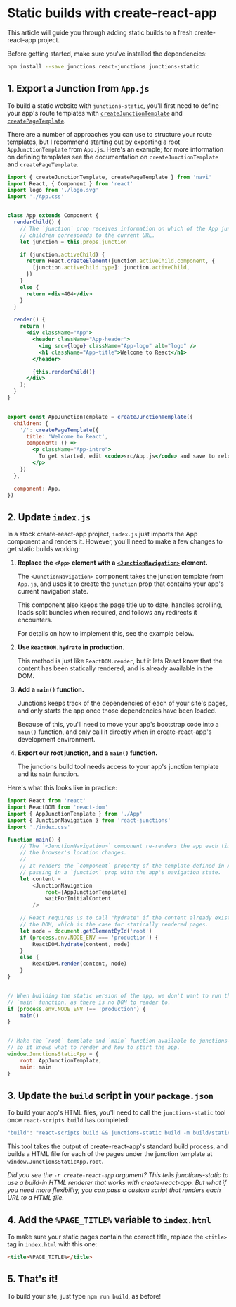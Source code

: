 Static builds with create-react-app
===================================

This article will guide you through adding static builds to a fresh create-react-app project.

Before getting started, make sure you've installed the dependencies:

```bash
npm install --save junctions react-junctions junctions-static
```


## 1. Export a Junction from `App.js`

To build a static website with `junctions-static`, you'll first need to define your app's route templates with [`createJunctionTemplate`](/api-reference/#createJunctionTemplate) and [`createPageTemplate`](/api-reference/#createPageTemplate).

There are a number of approaches you can use to structure your route templates, but I recommend starting out by exporting a root `AppJunctionTemplate` from `App.js`. Here's an example; for more information on defining templates see the documentation on `createJunctionTemplate` and `createPageTemplate`.

```jsx
import { createJunctionTemplate, createPageTemplate } from 'navi'
import React, { Component } from 'react'
import logo from './logo.svg'
import './App.css'


class App extends Component {
  renderChild() {
    // The `junction` prop receives information on which of the App junction's
    // children corresponds to the current URL.
    let junction = this.props.junction

    if (junction.activeChild) {
      return React.createElement(junction.activeChild.component, {
        [junction.activeChild.type]: junction.activeChild,
      })
    }
    else {
      return <div>404</div>
    }
  }

  render() {
    return (
      <div className="App">
        <header className="App-header">
          <img src={logo} className="App-logo" alt="logo" />
          <h1 className="App-title">Welcome to React</h1>
        </header>

        {this.renderChild()}
      </div>
    );
  }
}


export const AppJunctionTemplate = createJunctionTemplate({
  children: {
    '/': createPageTemplate({
      title: 'Welcome to React',
      component: () =>
        <p className="App-intro">
          To get started, edit <code>src/App.js</code> and save to reload.
        </p>
    })
  },

  component: App,
})
```


## 2. Update `index.js`

In a stock create-react-app project, `index.js` just imports the App component
and renders it. However, you'll need to make a few changes to get static builds
working:

1.  **Replace the `<App>` element with a [`<JunctionNavigation>`](/api-reference/#JunctionNavigation) element.**

    The `<JunctionNavigation>` component takes the junction template from
    `App.js`, and uses it to create the `junction` prop that contains your
    app's current navigation state.

    This component also keeps the page title up to date, handles scrolling,
    loads split bundles when required, and follows any redirects it encounters.

    For details on how to implement this, see the example below.

2.  **Use `ReactDOM.hydrate` in production.**

    This method is just like `ReactDOM.render`, but it lets React know that the
    content has been statically rendered, and is already available in the DOM.

3.  **Add a `main()` function.**

    Junctions keeps track of the dependencies of each of your site's pages, and
    only starts the app once those dependencies have been loaded.

    Because of this, you'll need to move your app's bootstrap code into a `main()`
    function, and only call it directly when in create-react-app's development
    environment.

4. **Export our root junction, and a `main()` function.**

    The junctions build tool needs access to your app's junction template and
    its `main` function.


Here's what this looks like in practice:

```js
import React from 'react'
import ReactDOM from 'react-dom'
import { AppJunctionTemplate } from './App'
import { JunctionNavigation } from 'react-junctions'
import './index.css'

function main() {
    // The `<JunctionNavigation>` component re-renders the app each time
    // the browser's location changes.
    //
    // It renders the `component` property of the template defined in App.js,
    // passing in a `junction` prop with the app's navigation state.
    let content =
        <JunctionNavigation
            root={AppJunctionTemplate}
            waitForInitialContent
        />

    // React requires us to call "hydrate" if the content already exists in
    // the DOM, which is the case for statically rendered pages.
    let node = document.getElementById('root')
    if (process.env.NODE_ENV === 'production') {
        ReactDOM.hydrate(content, node)
    }
    else {
        ReactDOM.render(content, node)
    }
}


// When building the static version of the app, we don't want to run the
// `main` function, as there is no DOM to render to.
if (process.env.NODE_ENV !== 'production') {
    main()
}


// Make the `root` template and `main` function available to junctions-static,
// so it knows what to render and how to start the app.
window.JunctionsStaticApp = {
    root: AppJunctionTemplate,
    main: main
}
```

## 3. Update the `build` script in your `package.json`

To build your app's HTML files, you'll need to call the `junctions-static`
tool once `react-scripts build` has completed:

```js
"build": "react-scripts build && junctions-static build -m build/static/js/main.*.js -r create-react-app",
```

This tool takes the output of create-react-app's standard
build process, and builds a HTML file for each of the pages under the junction
template at `window.JunctionsStaticApp.root`.

*Did you see the `-r create-react-app` argument? This tells junctions-static to use a build-in HTML renderer that works with create-react-app. But what if you need more flexibility, you can pass a custom script that renders each URL to a HTML file.*

## 4. Add the `%PAGE_TITLE%` variable to `index.html`

To make sure your static pages contain the correct title, replace the `<title>`
tag in `index.html` with this one:

```html
<title>%PAGE_TITLE%</title>
```

## 5. That's it!

To build your site, just type `npm run build`, as before!
